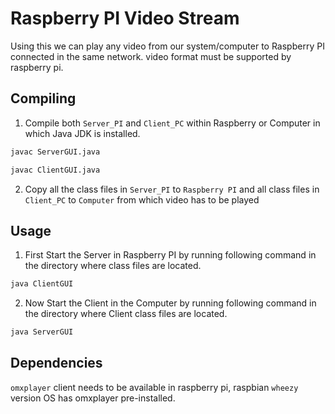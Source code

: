# Raspberry PI Video Stream
Using this we can play any video from our system/computer to Raspberry PI connected in the same network. video format must be supported by raspberry pi.
## Compiling
1. Compile both `Server_PI` and `Client_PC` within Raspberry or Computer in which Java JDK is installed.<br />
```bash
javac ServerGUI.java
```
```bash
javac ClientGUI.java
```
2. Copy all the class files in `Server_PI` to `Raspberry PI` and all class files in `Client_PC` to `Computer` from which video has to be played<br/>

## Usage
1. First Start the Server in Raspberry PI by running following command in the directory where class files are located.<br/>
```bash 
java ClientGUI
```
2. Now Start the Client in the Computer by running following command in the directory where Client class files are located.<br/>
```bash
java ServerGUI
```
## Dependencies
`omxplayer` client needs to be available in raspberry pi, raspbian `wheezy` version OS has omxplayer pre-installed.
